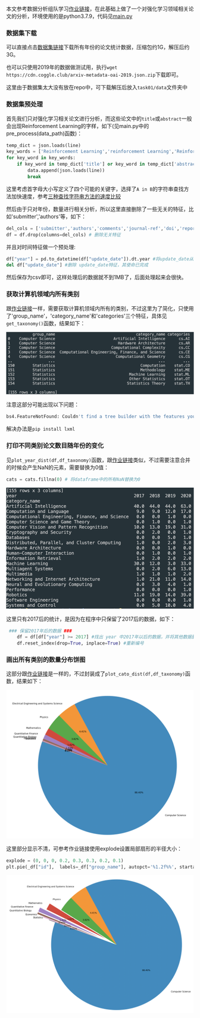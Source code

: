 本文参考数据分析组队学习[作业链接](https://github.com/datawhalechina/team-learning-data-mining/blob/master/AcademicTrends/Task1%20%E8%AE%BA%E6%96%87%E6%95%B0%E6%8D%AE%E7%BB%9F%E8%AE%A1.md)，在此基础上做了一个对强化学习领域相关论文的分析，环境使用的是python3.7.9，代码见[main.py](https://github.com/JohnJim0816/dw-learning/blob/master/task01/main.py)

### 数据集下载

可以直接点击[数据集链接](https://www.kaggle.com/Cornell-University/arxiv?select=arxiv-metadata-oai-snapshot.json)下载所有年份的论文统计数据，压缩包约1G，解压后约3G。

也可以只使用2019年的数据做测试用，执行```wget https://cdn.coggle.club/arxiv-metadata-oai-2019.json.zip```下载即可。

这里由于数据集太大没有放在repo中，可下载解压后放入```task01/data```文件夹中

### 数据集预处理

首先我们只对强化学习相关论文进行分析，而这些论文中的```title```或```abstract```一般会出现Reinforcement Learning的字样，如下(见main.py中的pre_process(data_path)函数)：

```python
temp_dict = json.loads(line)
key_words = ['Reinforcement Learning','reinforcement Learning','Reinforcement learning','reinforcement Learning']
for key_word in key_words:
    if key_word in temp_dict['title'] or key_word in temp_dict['abstract']:
        data.append(json.loads(line))
        break
```

这里考虑首字母大小写定义了四个可能的关键字，选择了```A in B```的字符串查找方法加快速度，参考[三种查找字符串方法的速度比较](https://blog.csdn.net/JohnJim0/article/details/112526662)

然后由于只对年份，数量进行相关分析，所以这里直接删除了一些无关的特征，比如'submitter','authors'等，如下：

```python
del_cols = ['submitter','authors','comments','journal-ref','doi','report-no','license','versions','authors_parsed','title','abstract']
df = df.drop(columns=del_cols) # 删除无关特征
```

并且对时间特征做一个预处理:

```python
df["year"] = pd.to_datetime(df["update_date"]).dt.year #将update_date从例如2019-02-20的str变为datetime格式，并提取处year
del df["update_date"] #删除 update_date特征，其使命已完成
```

然后保存为csv即可，这样处理后的数据就不到1MB了，后面处理起来会很快。

### 获取计算机领域内所有类别

跟[作业链接](https://github.com/datawhalechina/team-learning-data-mining/blob/master/AcademicTrends/Task1%20%E8%AE%BA%E6%96%87%E6%95%B0%E6%8D%AE%E7%BB%9F%E8%AE%A1.md)一样，需要获取计算机领域内所有的类别，不过这里为了简化，只使用了'group_name'，'category_name'和'categories'三个特征，具体见```get_taxonomy()```函数，结果如下：

![image-20210112185914673](assets/image-20210112185914673.png)

注意这部分可能出现以下问题：

```bash
bs4.FeatureNotFound: Couldn't find a tree builder with the features you requested: lxml. Do you need to install a parser library?
```

解决办法是```pip install lxml```

### 打印不同类别论文数目随年份的变化

见```plot_year_dist(df,df_taxonomy)```函数，跟[作业链接](https://github.com/datawhalechina/team-learning-data-mining/blob/master/AcademicTrends/Task1%20%E8%AE%BA%E6%96%87%E6%95%B0%E6%8D%AE%E7%BB%9F%E8%AE%A1.md)类似，不过需要注意合并的时候会产生NaN的元素，需要替换为0值：

```python
cats = cats.fillna(0) # 将dataframe中的所有NaN替换为0
```

![image-20210112190354361](assets/image-20210112190354361.png)

这里只有2017后的统计，是因为在程序中只保留了2017后的数据，如下：

```python
 ### 保留2017年后的数据 ###
    df = df[df["year"] >= 2017] #找出 year 中2017年以后的数据，并将其他数据删除
    df.reset_index(drop=True, inplace=True) #重新编号
```

### 画出所有类别的数量分布饼图

这部分跟[作业链接](https://github.com/datawhalechina/team-learning-data-mining/blob/master/AcademicTrends/Task1%20%E8%AE%BA%E6%96%87%E6%95%B0%E6%8D%AE%E7%BB%9F%E8%AE%A1.md)是一样的，不过封装成了```plot_cato_dist(df,df_taxonomy)```函数，结果如下：



![image-20210112190609755](assets/image-20210112190609755.png)

这里部分显示不清，可参考作业链接使用explode设置局部扇形的半径大小：

```python
explode = (0, 0, 0, 0.2, 0.3, 0.3, 0.2, 0.1) 
plt.pie(_df["id"],  labels=_df["group_name"], autopct='%1.2f%%', startangle=160, explode=explode)
```

![image-20210112190832525](assets/image-20210112190832525.png)
